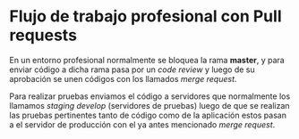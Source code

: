 # Flujo de trabajo profesional con Pull requests
En un entorno profesional normalmente se bloquea la rama **master**, y para enviar código a dicha rama pasa por un _code review_ y luego de su aprobación se unen códigos con los llamados _merge request_.

Para realizar pruebas enviamos el código a servidores que normalmente los llamamos _staging develop_ (servidores de pruebas) luego de que se realizan las pruebas pertinentes tanto de código como de la aplicación estos pasan a el servidor de producción con el ya antes mencionado _merge request_.
